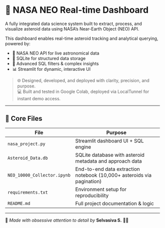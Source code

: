 # 🚀 NASA NEO Real-time Dashboard

A fully integrated data science system built to extract, process, and visualize asteroid data using NASA’s Near-Earth Object (NEO) API.

This dashboard enables real-time asteroid tracking and analytical querying, powered by:
- 🔗 NASA NEO API for live astronomical data
- 💾 SQLite for structured data storage
- 🧠 Advanced SQL filters & complex insights
- 📊 Streamlit for dynamic, interactive UI

> 🌐 Designed, developed, and deployed with clarity, precision, and purpose.  
> 💻 Built and tested in Google Colab, deployed via LocalTunnel for instant demo access.

---

## 📁 Core Files

| File | Purpose |
|------|---------|
| `nasa_project.py` | Streamlit dashboard UI + SQL engine |
| `Asteroid_Data.db` | SQLite database with asteroid metadata and approach data |
| `NEO_10000_Collector.ipynb` | End-to-end data extraction notebook (10,000+ asteroids via pagination) |
| `requirements.txt` | Environment setup for reproducibility |
| `README.md` | Full project documentation & logic

---

🚀 *Made with obsessive attention to detail by* **Selvasiva S.** 👨‍🚀  
